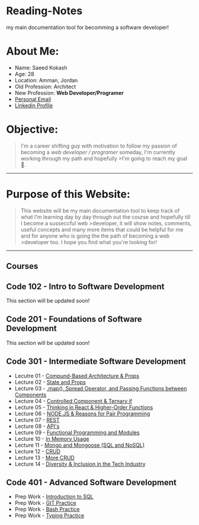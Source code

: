 # Reading-Notes
my main documentation tool for becomming a software developer!

# **About Me:**
- Name: Saeed Kokash
- Age: 28
- Location: Amman, Jordan
- Old Profession: Architect
- New Profession: **Web Developer/Programer**
- [Personal Email](mailto:saeedkokash@gmail.com)
- [Linkedin Profile](www.Linkedin.com/in/saeedkokash)

# **Objective:**
>I'm a career shifting guy with motivation to follow my passion of becoming a *web developer / programer* someday, I'm currently working through my path and hopefully >I'm going to reach my goal 🤞.

<hr>

# Purpose of this Website:

>This website will be my main documentation tool to keep track of what I'm learning day by day through out the course and hopefully till I become a susseccful web >developer, it will show notes, comments, useful concepts and many more items that could be helpful for me and for anyone who is going the the path of becoming a web >developer too. I hope you find what you're looking for!

<hr>

## **Courses**

## Code 102 - Intro to Software Development

This section will be updated soon!

## Code 201 - Foundations of Software Development

This section will be updated soon!

## Code 301 - Intermediate Software Development

- Lecutre 01 - [Compund-Based Architecture & Props](https://github.com/SaeedKokash/-Reading-Notes/blob/main/301-Classes/301-Lecture01.md)
- Lecture 02 - [State and Props](https://github.com/SaeedKokash/-Reading-Notes/blob/main/301-Classes/301-Lecture02.md)
- Lecture 03 - [.map(), Spread Operator, and Passing Functions between Components](https://github.com/SaeedKokash/-Reading-Notes/blob/main/301-Classes/301-Lecture03.md)
- Lecture 04 - [Controlled Component & Ternary if](https://github.com/SaeedKokash/-Reading-Notes/blob/main/301-Classes/301-Lecture04.md)
- Lecture 05 - [Thinking in React & Higher-Order Functions](https://github.com/SaeedKokash/-Reading-Notes/blob/main/301-Classes/301-Lecture05.md)
- Lecture 06 - [NODE.JS & Reasons for Pair Programming](https://github.com/SaeedKokash/-Reading-Notes/blob/main/301-Classes/301-Lecture06.md)
- Lecture 07 - [REST](https://github.com/SaeedKokash/-Reading-Notes/blob/main/301-Classes/301-Lecture07.md)
- Lecture 08 - [API's](https://github.com/SaeedKokash/-Reading-Notes/blob/main/301-Classes/301-Lecture08.md)
- Lecture 09 - [Functional Programming and Modules](https://github.com/SaeedKokash/-Reading-Notes/blob/main/301-Classes/301-Lecture09.md)
- Lecture 10 - [In Memory Usage](https://github.com/SaeedKokash/-Reading-Notes/blob/main/301-Classes/301-Lecture10.md)
- Lecture 11 - [Mongo and Mongoose (SQL and NoSQL)](https://github.com/SaeedKokash/-Reading-Notes/blob/main/301-Classes/301-Lecture11.md)
- Lecture 12 - [CRUD](https://github.com/SaeedKokash/-Reading-Notes/blob/main/301-Classes/301-Lecture12.md)
- Lecture 13 - [More CRUD](https://github.com/SaeedKokash/-Reading-Notes/blob/main/301-Classes/301-Lecture13.md)
- Lecture 14 - [Diversity & Inclusion in the Tech Industry](https://github.com/SaeedKokash/-Reading-Notes/blob/main/301-Classes/301-Lecture14.md)

## Code 401 - Advanced Software Development

- Prep Work - [Introduction to SQL](https://github.com/SaeedKokash/-Reading-Notes/blob/main/401-Classes/401-Prep01.md)
- Prep Work - [GIT Practice]()
- Prep Work - [Bash Practice]()
- Prep Work - [Typing Practice]()
